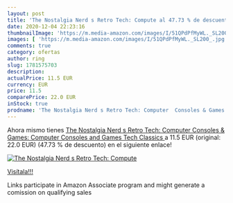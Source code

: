 ```yaml
---
layout: post
title: 'The Nostalgia Nerd s Retro Tech: Compute al 47.73 % de descuento'
date: 2020-12-04 22:23:16
thumbnailImage: 'https://m.media-amazon.com/images/I/51QPdPfMyWL._SL200_.jpg'
images: [ 'https://m.media-amazon.com/images/I/51QPdPfMyWL._SL200_.jpg' ]
comments: true
category: ofertas
author: ring
slug: 1781575703
description:
actualPrice: 11.5 EUR
currency: EUR
price: 11.5
comparePrice: 22.0 EUR
inStock: true
prodname: 'The Nostalgia Nerd s Retro Tech: Computer  Consoles & Games: Computer  Consoles and Games  Tech Classics '
---
```


Ahora mismo tienes [The Nostalgia Nerd s Retro Tech: Computer  Consoles & Games: Computer  Consoles and Games  Tech Classics ](https://www.amazon.es/dp/1781575703/?tag=tolees-21) a 11.5 EUR (original: 22.0 EUR) (47.73 %  de descuento) en el siguiente enlace!

[![The Nostalgia Nerd s Retro Tech: Compute](https://m.media-amazon.com/images/I/51QPdPfMyWL._SL200_.jpg)](https://www.amazon.es/dp/1781575703/?tag=tolees-21)

[Visítala!!!](https://www.amazon.es/dp/1781575703/?tag=tolees-21)

Links participate in Amazon Associate program and might generate a comission on qualifying sales
